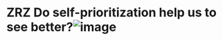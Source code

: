 # ZRZ Do self-prioritization help us to see better?![image](https://github.com/ZRZ0320/ZRZ/assets/138181863/53954526-227c-4691-b2e9-00419d4c530f)
